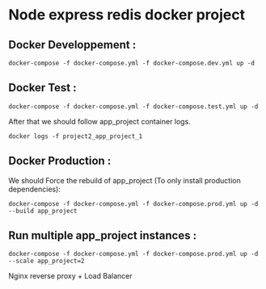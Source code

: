 # Node express redis docker project

## Docker Developpement :
```docker
docker-compose -f docker-compose.yml -f docker-compose.dev.yml up -d
```

## Docker Test :
```docker
docker-compose -f docker-compose.yml -f docker-compose.test.yml up -d
```
After that we should follow app_project container logs.
```docker
docker logs -f project2_app_project_1
```

## Docker Production :
We should Force the rebuild of app_project (To only install production dependencies):
```docker
docker-compose -f docker-compose.yml -f docker-compose.prod.yml up -d --build app_project
```
## Run multiple app_project instances :
```docker
docker-compose -f docker-compose.yml -f docker-compose.prod.yml up -d --scale app_project=2
```
Nginx reverse proxy + Load Balancer
